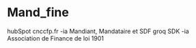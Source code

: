 # Mand_fine
hubSpot cnccfp.fr -ia Mandiant, Mandataire et SDF groq SDK -ia Association de Finance de loi 1901
